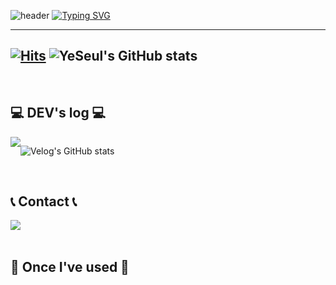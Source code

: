  ![header](https://capsule-render.vercel.app/api?type=waving&color=BDD7F3)
[![Typing SVG](https://readme-typing-svg.demolab.com?font=Alkatra&weight=500&size=45&duration=3500&pause=3&color=6994CDEE&center=false&vCenter=false&multiline=true&repeat=true&width=1000&height=100&lines=Welcome+to+YeSeul's+GitHub!👋)](https://git.io/typing-svg)

<div align="left">
  
---
  
[![Hits](https://hits.seeyoufarm.com/api/count/incr/badge.svg?url=https%3A%2F%2Fgithub.com%2Fyesue2&count_bg=%23FFA7E9&title_bg=%23555555&icon=github.svg&icon_color=%23E7E7E7&title=Github+Hits&edge_flat=false)](https://hits.seeyoufarm.com)
![YeSeul's GitHub stats](https://github-readme-stats.vercel.app/api?username=yesue2&count_private=true&show_icons=true&theme=dracula)
---

<br>

## 💻 DEV's log 💻

<div style="display:flex; flex-direction:row;">
    <a href="https://velog.io/@yesue">
        <img src="https://img.shields.io/badge/Velog-20c997?style=for-the-badge&logo=Vimeo&logoColor=white"> 
    </a>
 
![Velog's GitHub stats](https://velog-readme-stats.vercel.app/api?name=yesue)
</div><br>

## 📞 Contact 📞

<div style="display:flex; flex-direction:row;">
    <a href="mailto:ysbsjh2464@gmail.com">
        <img src="https://img.shields.io/badge/Gmail-EA4335?style=for-the-badge&logo=Gmail&logoColor=white"> 
    </a>
</div><br>

## 🔨 Once I've used 🔨

